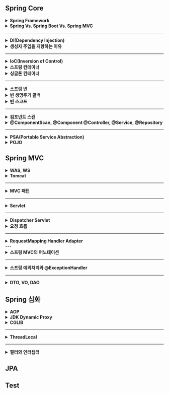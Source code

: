 ## Spring Core

<details>
    <summary><b>Spring Framework</b></summary>

## 정리
### 스프링 프레임워크란?
- 자바 엔터프라이즈 개발을 편하게 해주는 경량급 오픈소스 애플리케이션 프레임워크
### 특징
- 프레임워크 
  - 응용 프로그램이나 소프트웨어 솔루션 개발을 수월하기 위해 구조, 틀이 제공된 소프트웨어 환경
- 애플리케이션 프레임워크
  - 특정 계층이나 기술, 업무 분야에 국한되지 않고 애플리케이션 전 영역을 포괄하는 범용적인 프레임워크
  - 애플리케이션 개발을 편하게 해준다.
- 경량급
  - 실제 스프링의 코드가 작은 규모로 되어있다는 뜻이 아니라 개발 환경이나 서버 환경이 더 가볍다는 의미이다.
  - EJB 는 WAS 를 이용하여 개발환경을 갖추는데 비용이 컸지만, Spring 은 톰캣이나 제티 등 가벼운 서버 환경에서도 동작한다.
    - 개발 과정이 더 편리해지고 생산성과 품질면에서 유리하다.
- 자바 엔터프라이즈 개발이 편하다.
  - 로우 레벨을 신경쓰지 않고 비즈니스 로직만 구현하는데 집중할 수 있다.
- 오픈 소스
  - 유연한 개발을 통해 버그와 문제점이 빠르게 발견된다.
  - 하지만 개발이 계속 될 것이라는 보장이 없다.
- POJO 기반
  - POJO(Plain Old Java Object) 기반으로 특정한 기술과 환경에 종속되지 않는 코드를 만들고 쉬운 개발을 보장해준다.
  - AOP, DI, PSA
## 예상 질문

## 참조
- https://incheol-jung.gitbook.io/docs/study/tobys-spring/undefined/8
</details>

<details>
    <summary><b>Spring Vs. Spring Boot Vs. Spring MVC</b></summary>

## 정리
### Spring
- 애플리케이션 개발을 편하게 해준는 자바의 프레임워크로 IoC 와 DI 를 통해 느슨한 결합을 유지할 수 있게 합니다.
### Spring Boot
- 스프링 프레임워크의 모듈로 설정 과정을 최소화 하도록 돕습니다. 
- 특징
  - 자동 설정
  - 내장 서버 제공 (톰캣, 제티)
  - in-memory DB 제공(H2)
  - 의존성의 버전 관리 (starter)
  - boilerplate code 빈도 낮춤
### Spring MVC
- 웹 애플리케이션 개발을 위한 MVC 프레임워크로 HTTP 기반입니다.
- 특징
  - MVC 패턴
  - 웹 애플리케이션을 위한 설정이 되어있음
## 예상 질문

## 참조
- https://www.javatpoint.com/spring-vs-spring-boot-vs-spring-mvc
</details>

---

<details>
    <summary><b>DI(Dependency Injection)</b></summary>

## 정리
### DI 란?
- 외부에서 두 객체 간의 관계를 결정해주는 디자인 패턴
- 인터페이스를 사이에 둬서 클래스 레벨에서 의존관계가 고정되지 않도록 하고 런타임 시에 관계를 동적으로 주입하여 유연성을 높이고 결합도를 낮출 수 있다.
### 생성자 주입
- 생성자를 통해 의존관계를 주입하는 방식
- 생성자의 호출 시점에 1회 호출되는 것이 보장된다.
### Setter 주입
- Setter 를 통해 의존 관계를 주입하는 방법
- 주입받는 객체가 변경될 가능성이 있는 경우에 사용
### 필드 주입
- 필드에 바로 의존 관계를 주입하는 방법
- 외부에서 접근이 불가능해서 테스트 코드 작성에 어려움이 존재한다.
- DI 프레임워크가 강제된다.
## 예상 질문

## 참조
- https://mangkyu.tistory.com/150
</details>

<details>
    <summary><b>생성자 주입을 지향하는 이유</b></summary>

## 정리
- 객체의 불변성 확보
- 테스트 코드 작성 용이
- final 키워드 작성
- 스프링에 비침투적인 코드 작성
- 순환 참조 에러 방지
## 예상 질문

## 참조
- https://mangkyu.tistory.com/125
</details>

---

<details>
    <summary><b>IoC(Inversion of Control)</b></summary>

## 정리
### IoC 란?
- 객체의 생성과 의존 관계 설정 등의 제어권을 넘기는 것을 의미한다. 애플리케이션 코드가 아니라 IoC 컨테이너에 의해 제어된다.
## 예상 질문

## 참조

</details>

<details>
    <summary><b>스프링 컨테이너</b></summary>

## 정리
### 스프링 컨테이너 (IoC 컨테이너)란?
![spring_container](images/spring_container.png)
- 스프링에서 IoC 를 담당하는 컨테이너로, 객체의 생명주기를 관리한다.
- 빈 팩토리: 오브젝트의 생성과 오브젝트 사이의 런타임 관계를 설정하는 DI 관점으로 볼 때의 컨테이너
- 애플리케이션 컨텍스트: DI 를 위한 여러 컨테이너 기능을 추가한 것
  - 빈 사이에 이벤트를 발생시키고 이를 전달받는 기능
  - 국제화가 지원되는 텍스트 메시지를 관리하는 기능
  - 리스너로 등록된 빈에게 이벤트 발생을 알려주는 기능
- 빈을 등록, 생성, 등록, 반환하는 역할을 수행한다.
## 예상 질문

## 참조
- https://dev-coco.tistory.com/80
</details>

<details>
    <summary><b>싱글톤 컨테이너</b></summary>

## 정리
### 싱글톤이란?
- 하나의 클래스에 하나의 인스턴스만 존재하는 것
- 적합한 객체
  - 상태가 없는 공유 객체
  - 읽기 전용 객체
- 장점
  - 불푤요한 메모리 누수를 방지
  - 클래스 간에 데이터 공유가 쉽다.
- 단점
  - 테스트 하기가 힘들다.
  - 서버 환경에서 싱글톤을 보장할 수 없다. (JVM 이 분산되어 설치된 경우)
  - 의존 관계 상으로 클라이언트가 구체 클래스에 의존하게 된다.(DIP 위반)
### 자바 싱글톤과 스프링 싱글톤
- 스프링에서는 객체들을 싱글톤으로 관리한다. 이 객체들을 빈이라고 한다.
- 객체의 생명주기를 위임함으로써 자바 싱글톤의 단점을 극복할 수 있다.
### 싱글톤 컨테이너
- 스프링에서 싱글톤 형태의 오브젝트를 만들고 관리하는 기능을 수행한다.
- 싱글톤 레지스트리라고도 한다.
## 예상 질문

## 참조
- https://tecoble.techcourse.co.kr/post/2020-11-07-singleton/
- https://mangkyu.tistory.com/153
- https://catsbi.oopy.io/6c4846a1-130d-4aba-94ea-e630cc15056d
</details>

---

<details>
    <summary><b>스프링 빈</b></summary>

## 정리
### 스프링 빈이란?
- 컨테이너 안에 들어있는 객체
- 스프링 컨테이너에 의해 관리되는 자바 객체(POJO)
### 등록
- Component Scan
  - `@Component` 를 명시하여 빈을 추가한다. (이외에도 `@Controller`, `@Service`... 등등)
  - 개발자가 직접 컨트롤이 가능한 클래스들의 경우
  - 클래스 또는 인터페이스에 붙임
- `@Bean`
  - `@Configuration` 이 달린 클래스에서 빈으로 등록하면 된다.
  - 개발자가 컨토롤이 불가능한 외부 라이브러리들을 Bean 으로 등록할 경우
  - 메서드 또는 어노테이션에 붙임
- xml 등록
### Bean Lite Mode
- 다음과 같이 빈을 등록할 수 있다.
```java
@Configuration
public class AppConfig {

    @Bean
    public MemberService memberService() {
        return new MemberServiceImpl(memberRepository());
    }

    @Bean
    public OrderService orderService() {
        return new OrderServiceImpl(memberRepository(), discountPolicy());
    }

    @Bean
    public MemberRepository memberRepository() {
        return new MemoryMemberRepository();
    }
}
```
- 위와 같이 등록한 경우 memberService 와 orderService 에서 각각 다른 MemoryMemberRepository 인스턴스를 사용한다고 생각할 수 있다.
- 스프링에서는 CGLIB 를 통해 바이트코드를 조작하여 인스턴스가 있으면 해당 인스턴스를 사용하고 없으면 인스턴스를 생성하는 방식으로 동작한다.
- 이때 `@Configuration` 대신 `@Component` 를 사용하면 Bean Lite Mode 로 동작하는데
  - Bean Lite Mode 는 CGLIB 를 이용하여 바이트 코드 조작을 하지 않는 방식을 의미한다.
  - 싱글톤을 보장하지 않는다.
## 예상 질문
- 스프링 빈(싱글톤 스코프)는 Thread-safe 한가?
  - 싱글톤 레지스트리를 통해 private 생성자, static 변수 등의 코드 없이 비즈니스 로직에 집중하고 테스트 코드에 용이한 싱글톤 객체를 제공하는 것뿐지지, 동기화 문제는 개발자가 처리해야 한다.
## 참조
- https://steady-coding.tistory.com/594
</details>

<details>
    <summary><b>빈 생명주기 콜백</b></summary>

## 정리
### Singleton 생명주기
1. 스프링 컨테이너 생성
2. 스프링 빈 생성
3. 의존 관계 주입
4. 초기화 콜백
5. 사용
6. 소멸전 콜백
7. 스프링 종료
### Prototype 생명주기
1. 스프링 컨테이너 생성
2. 스프링 빈 생성
3. 의존 관계 주입
4. 초기화 콜백
5. 사용
6. GC 에 의해 수거
## 예상 질문

## 참조

</details>

<details>
    <summary><b>빈 스코프</b></summary>

## 정리
### Singleton 빈
- 스프링 컨테이너에서 한번만 생성되며, 컨테이너가 사라질 때 제거된다.
- 스코프가 명시되지 않으면 싱글톤 빈이다.
- `@Scope("singletone")`
- 적합한 객체
  - 사용할 때마다 상태가 달라져야 하는 객체
  - 쓰기가 가능한 상태가 있는 객체
### Prototype 빈
- DI 가 발생할 때마다 새로운 객체가 생성되어 주입된다.
- 빈 소멸에 스프링 컨테이너가 관여하지 않고 GC 에 의해 빈이 제거된다.
- `@Scope("prototype")`
- 적합한 객체
  - 상태가 없는 공유 객체
  - 읽기 전용으로만 상태를 가진 객체
  - 쓰기가 가능한 상태를 지니면서 사용 빈도가 높은 객체(동기화 필요)
### 웹 스코프
- Spring MVC 를 사용할 경우 제공
- 웹 환경에서만 동작하는 스코프
  - 특정 주기가 끝날 때까지 관리한다.
#### 종류
- Request
  - HTTP 요청 하나가 들어오고 나갈 때까지 유지되는 스코프
  - 각각의 HTTP 요청마다 별도의 빈 인스턴스가 생성되고 관리된다.
- Session
  - HTTP Session 과 동일한 생명 주기를 가지는 스코프
- Application
  - 서블릿 컨텍스트와 동일한 생명 주기를 가지는 스코프
- WebSocket
  - 웹 소켓과 동일한 생명 주기를 가지는 스코프
## 예상 질문

## 참조

</details>

---

<details>
    <summary><b>컴포넌트 스캔</b></summary>

## 정리
### 컴포넌트 스캔이란?
- 빈으로 등록할 클래스들을 스프링 빈으로 등록해주는 과정
- `@Component` 를 가진 클래스가 대상
### 특징
- 빈 이름
  - 가장 앞 문자를 소문자로 바꾼 것이 빈 이름이 된다.
  - MemberService -> memberService
  - 수동 지정: `@Component("name")`
- 컴포넌트 스캔 범위: `@ComponentScan` 이 있는 파일의 패키지 아래를 찾는다.
  - basePackages, basePackageClasses 로 지정 가능
- 주의할 점
  - 하나의 인터페이스에 여러 구현체가 있을 때, 하나의 구현체에만 @Component 를 붙여야 충돌을 피할 수 있다.
    - 만약 여러 곳에 @Component 를 붙인다면, @Qualifier, @Primary 등을 이용해 충돌을 해결할 수 있다.
## 예상 질문

## 참조
- https://velog.io/@neity16/Spring-%ED%95%B5%EC%8B%AC-%EC%9B%90%EB%A6%AC-%EA%B8%B0%EB%B3%B8%ED%8E%B8-6-%EC%BB%B4%ED%8F%AC%EB%84%8C%ED%8A%B8-%EC%8A%A4%EC%BA%94Component-Scan-DI
</details>

<details>
    <summary><b>@ComponentScan, @Component @Controller, @Service, @Repository</b></summary>

## 정리
### @ComponentScan
- 해당 어노테이션이 있는 패키지를 기준으로 스캔 작업이 일어난다.
- stereotype 어노테이션들이 붙은 클래스들을 찾아 컨테이너에 등록한다.
- stereotype 을 여러 개로 나눈 이유는 가독성과 다른 처리를 위함이다.(`@Repository` 의 `DataAccessExection` 처리)
### @Component
- 스프링 빈으로 등록하기 위해 표시하는 기본 어노테이션
### @Configuration
- 빈 등록 클래스인 것을 나타내는 어노테이션
### @Controller
- Web MVC 에서 자주 사용하는 어노테이션으로 Controller 를 명시하기 위해 사용한다.
- vs `@RestController`
  - `@RestController` 는 Restful 서비스를 제공하기 위해 `@Controller` 를 확장한 개념이다.
  - `@Controller` 에 `@ResponseBody` 를 추가한 것이다.
  - View 를 통해 출력되지 않고 데이터 타입에 따라 MessageConverter 를 통해 변환이 된다.
### @Service
- 서비스 레이어라는 것을 표시하기 위한 어노테이션
### @Repository
- Repository 레이어라는 것을 표시하는 레이어
- DAO 메서드에서 발생하는 Unchecked Exception 를 `DataAccessException` 로 변환하는 역할 수행
## 예상 질문

## 참조

</details>

---

<details>
    <summary><b>PSA(Portable Service Abstraction)</b></summary>

## 정리
### PSA 란?
- 추상화 계층을 통해 기반 로직을 숨겨 개발자에게 편의성을 제공해주는 것
- 내부 구현과 관계 없이 외부에서 접근할 수 있는 구조이다.
  - POJO 원칙을 따른 Spring 의 기능으로, Spring 에서 사용하는 라이브러리들은 PSA 를 지켜야 한다.
### Spring Web MVC
- HttpServlet 을 상속받아 서블릿을 작성하는 부분을 추상화하였다.
#### 편의성 제공
- `@Controller` 어노테이션을 통해 요청을 매핑하는 컨트롤러로 역할을 부여할 수 있다.
- `@GetMapping` 과 `@PostMapping` 을 통해 요청을 매핑할 수 있다.
- 어노테이션을 통해 doPost(), doGet() 메서드를 구현하는 작업을 하지 않아도 된다.
> 서블릿 사용
```java
   public class FooServlet extends HttpServlet {
    
       // GET
       @Override
       protected void doGet(HttpServletRequest req, HttpServletResponse resp) throws ServletException, IOException {
           super.doGet(req, resp);
       }
   	
       // POST
       @Override
       protected void doPost(HttpServletRequest req, HttpServletResponse resp) throws ServletException, IOException {
           super.doPost(req, resp);
       }
   }
 ```
> 어노테이션 사용
```java
 @Controller
 class FooController {
 
   @GetMapping("/foo/new")
   public String createFoo(Map<String, Object> model) {
       // do something
   }
   
   @PostMapping("/bar/new")
   public String createBar(@Valid Bar bar, BindingResult result) {
       // do something
   }
 
 }
 ```
#### Portable
- 서블릿 기반에서 reactive 기반으로의 변경이 용이하다.
- 서블릿을 사용하는 코드에서 일부 코드만 바꿔주면 webflux 코드로 사용할 수 있다.
- 또한, WAS 또한 Tomcat 이 아닌 netty 로 변경하는 등 기존 코드를 변경하지 않고 기술 스택을 변경할 수 있다.
### Spring Transaction
#### 편의성 제공
- 다음과 같이 복잡한 트랜잭션 설정 코드를 작성하지 않고 `@Transactional` 을 통해 편리하게 트랜잭션 처리를 할 수 있다.
> [Oracle 페이지 예제](https://docs.oracle.com/javase/tutorial/jdbc/basics/transactions.html)
```java
public class Foo { 
  public void updateCoffeeSales(HashMap<String, Integer> salesForWeek) throws SQLException {
    String updateString =
            "update COFFEES set SALES = ? where COF_NAME = ?";
    String updateStatement =
            "update COFFEES set TOTAL = TOTAL + ? where COF_NAME = ?";

    try (PreparedStatement updateSales = con.prepareStatement(updateString);
         PreparedStatement updateTotal = con.prepareStatement(updateStatement))

    {
      con.setAutoCommit(false);
      for (Map.Entry<String, Integer> e : salesForWeek.entrySet()) {
        updateSales.setInt(1, e.getValue().intValue());
        updateSales.setString(2, e.getKey());
        updateSales.executeUpdate();

        updateTotal.setInt(1, e.getValue().intValue());
        updateTotal.setString(2, e.getKey());
        updateTotal.executeUpdate();
        con.commit();
      }
    } catch (SQLException e) {
      JDBCTutorialUtilities.printSQLException(e);
      if (con != null) {
        try {
          System.err.print("Transaction is being rolled back");
          con.rollback();
        } catch (SQLException excep) {
          JDBCTutorialUtilities.printSQLException(excep);
        }
      }
    }
  }
}
```
#### Portable
- JDBC 를 사용하는 `DatasourceTransactionManager`, JPA 를 사용하는 `JpaTransactionManager`, Hibernate 를 사용하는 `HibernateTransactionManager` 등 구현체를 유연하게 바꿀 수 있다.
#### Spring Cache
- `@Cacheable` 를 통해 추상화할 수 있다. 
- JCacheManager, ConcurrentMapCacheManager, EhCacheCacheManager 등 구현체를 바꿔도 정상적으로 동작한다.
## 예상 질문

## 참조
- https://dev-coco.tistory.com/83
- https://www.youtube.com/watch?v=P3vzrqADl8I
</details>

<details>
    <summary><b>POJO</b></summary>

## 정리
### POJO 란?
- Plain Old Java Object 의 약자로 특정 기술(프레임워크, 라이브러리 등) 에 종속적이지 않은 객체를 의미한다.
### 왜 필요한가?
- Spring 이전에 많이 쓰이던 EJB 는 클래스 코드가 EJB 에 지나치게 종속적이라는 문제가 존재했다.
- 이를 해결하기 위해 즉, 특정 기술에 지나치게 의존적이게 되는 현상을 방지하기 위해 POJO 라는 개념이 나오게 되었다.
### 조건
- 특정 규약에 종속되지 않아야 한다.
  - Java 에서 제공하는 API 외에는 종속되는게 없어야 함
- 특정 환경에 종속되지 않아야 한다.
  - 특정 기업의 프레임워크나 서버에서만 동작 가능한 코드로 작성하면 안된다.
- 객체지향적 원리에 충실해야 한다.
  - 단일 책임 원칙을 지켜야 한다.
### 장점
- 장점
  - 테스트하기 편하다.
  - 로우 레벨과 분리되기 때문에 비즈니스 로직에만 집중할 수 있게 된다.
### 특징
- POJO 클래스는 public 이어야 한다.
- 필드의 접근제어자에 대해 제한이 없다.
### vs Java Bean 
- 자바 빈은 제약 사항이 좀 더 많은 POJO 이다.
- 제약 사항
  - Serializable 을 구현해야 한다.
  - 필드의 접근 지정자는 private 이어야 한다.
  - 기본 생성자를 만들어야 한다.
  - getter, setter 이름을 getX, setX 형태로 해야 한다.(boolean 의 경우 isX 가능)
- Java Bean trade-off
  - 가변성
    - setter 로 인해 동시성이나 일관성 이슈가 있다.
  - Boilerplate
    - getter 와 setter 를 통해 코드가 난잡해짐
## 예상 질문

## 참조
- https://mangkyu.tistory.com/281
- https://www.nowwatersblog.com/springboot/springstudy/POJO
- https://www.baeldung.com/java-pojo-class
</details>

## Spring MVC

<details>
    <summary><b>WAS, WS</b></summary>

## 정리
### WAS 란?
- 특정 로직을 처리하는 동적인 컨텐츠를 제공하는 서버 (정적인 컨텐츠도 제공할 수 있다.)
- 예시로는 Tomcat, JBoss, Jeus 등이 존재한다.
### Web Server 란?
- 정적인 컨텐츠를 제공하는 서비스
- 예시로는 Apache, Nginx 등이 존재한다.
### WAS 로 정적인 컨텐츠를 제공하지 않는 이유?
- WAS 는 로직을 처리하는데 집중해야 한다.
- 기능을 분리하여 서버 부하를 방지해야 한다.
- 동적인 컨텐츠가 지연되면 정적 컨텐츠의 제공에도 영향을 받을 수 있다.
- 
## 예상 질문

## 참조
- https://yozm.wishket.com/magazine/detail/1780/
</details>

<details>
    <summary><b>Tomcat</b></summary>

## 정리
### Tomcat 이란?
- WAS 로서 Java EE 기반으로 만들어져 JSP 와 Servlet 을 구동하기 위한 서블릿 컨테이너 역할을 수행한다.
### Apache 
- Web Server 로 정적인 웹페이지를 응답한다.
### Apache Tomcat
- 아파치의 일부 기능을 가져온 톰캣이다.
- 정적인 웹 페이지는 아파치만 사용하고, 동적인 웹페이즈는 톰캣도 같이 이용한다.
## 예상 질문

## 참조

</details>

---

<details>
    <summary><b>MVC 패턴</b></summary>

## 정리
### MVC 패턴이란?
- Model, View, Controller 로 애플리케이션을 구성하는 디자인 패턴이다.
![mvc_pattern](images/mvc_pattern.png)
### Model
- 뷰에 출력할 데이터를 담는다.
- 뷰가 필요한 데이터를 모델에 담기 때문에 뷰는 비즈니스 로직이나 데이터 접근을 몰라도 된다.
### View
- 레이아웃과 화면 처리
### Controller
- HTTP 요청을 받아 파라미터를 검증하고 비즈니스 로직을 수행한다.
- 뷰에 전달할 결과 데이터를 조회하여 모델에 담는다.
- Controller 에 비즈니스 로직을 담는 경우 코드가 너무 비대해져 Service 계층을 넣기도 한다.
### 장단점
- 장점
  - 기능 별로 코드를 분리하여, 가독성을 높이고 재사용성을 증가시킨다.
  - 구조가 단순하다.
- 단점 
  - 뷰와 모델의 완벽한 분리가 어렵고, 애플리케이션이 커질수록 코드가 복잡해지고 유지보수가 어렵다.
### JSP 웹 아키텍쳐
#### Model 1
- 뷰와 로직을 모두 JSP 페이지에서 처리
- 장점
  - 구조가 단순하여 개발 속도가 빠르다.
  - 진입 장벽이 낮다.
- 단점
  - 뷰와 로직이 섞이기 때문에 코드가 복잡해진다.
  - 백엔드와 프론트엔드의 분업이 어렵다.
  - 코드의 재사용성이 낮고 유지보수가 힘들다.
#### Model 2
- JSP 에서 출력만 처리
- 장점
  - 출력을 위한 뷰 코드가 로직 부분과 분리되어 코드가 깔끔해진다.
  - 뷰와 로직의 역할 분담이 수월해진다.
  - 기능에 따라 분리되므로 재사용성이나 유지보수가 좋아진다.
- 단점
  - 구조가 복잡해 개발 속도가 느리고 진입 장벽이 존재한다.
  - 구조 설계를 위한 많은 시간이 필요하다.
## 예상 질문

## 참조
- https://hsp1116.tistory.com/9
</details>

---

<details>
    <summary><b>Servlet</b></summary>

## 정리
### Servlet 이란?
- 클라이언트의 요청을 처리하고, 그 결과를 반환하는 Servlet 클래스의 구현 규칙을 지킨 자바 웹 프로그래밍 기술
### 특징
- 클라이언트의 요청에 대해 동적으로 작동하는 웹 애플리케이션 컴포넌트
- html 을 사용하여 요청에 응답한다.
- Java Thread 이용
- MVC 에서는 Controller 로 이용된다.
- HTTP 프로토콜 서비스를 지원하는 HttpServlet 클래스를 상속받는다.
- UDP 보다 처리 속도가 느리다.
- HTML 변경 시 Servlet 을 재컴파일해야한다.
- 한계점
  - 자바 코드로 HTML 을 작성하기 때문에 코드 작성이 어렵다.
  - 이를 보완하고자 템플릿 엔진이 나왔다.
  - 예) JSP, Thymeleaf, Freemarker
### 동작 방식
![Servlet](images/Servlet.png)
1. 클라이언트가 URL 을 입력하면 HTTP 요청이 서블릿 컨테이너로 전달된다.
2. 요청을 전달받은 서블릿 컨테이너는 HttpServletRequest, HttpServletResponse 객체를 생성한다.
3. web.xml 을 기반으로 사용자가 요청한 URL 에 해당하는 서블릿을 찾는다.
4. 해당 서블릿에서 service() 메서드를 호출하고 HTTP 메서드에 따라 doGet(), doPost() 메서드를 호출한다.
5. 응답이 끝나면 HttpServletRequest, HttpServletResponse 객체를 소멸시킨다.
#### Servlet 생명주기
![Servlet_Life_Cycle](images/Servlet_Life_Cycle.png)
### Servlet Container
- 서블릿을 관리해주는 컨테이너
- 클라이언트의 요청을 전달받아 응답을 할수있게 웹서버와 소켓 통신을 한다.
- 예시: 톰캣
  - 웹 서버와 통신하여 JSP 와 Servlet 이 작동하는 환경을 제공
#### 역할
- 웹서버와 통신 지원
  - 소켓을 생성하고 연결하는 것 등을 추상화시켜 비즈니스 로직에만 집중하게 해준다.
- 서블릿의 생명주기 관리
- 멀티쓰레드 지원 및 관리
  - 요청 하나 당 자바 쓰레드 하나를 생성하여 요청을 처리한다.
- 선언적인 보안 관리
  - 보안 관련 내용을 서블릿이나 자바 코드에 작성하지 않아도 된다.
  - 수정 사항이 생겨도 재컴파일을 하지 않아도 된다.
### JSP
- Java Server Page
- 자바 코드가 들어가있는 HTML 코드
- 웹 프로그래머가 소스 코드를 수정할 경우 디자인 부분을 건들지 않아도 되서 효율적
- HTML 작성을 깔끔하게 작성할 수 있고 동적으로 자바 코드를 넣을 수 있다.
- 서블릿은 데이터의 입력, 수정 등에 대한 제어를 JSP 에게 넘긴다.
#### 동작 방식
![Servlet_Operation](images/Servlet_Operation.png)
- 클라이언트가 JSP 파일을 요청하면 동적으로 데이터를 jsp 파일에 넣어 컨테이너에 전달한다.
- 컨테이너는 해당 JSP 파일을 java 파일로 변환한다.
- WAS 에 의해 JSP 파일은 서블릿 클래스 파일로 컴파일된다.
## 예상 질문

## 참조
- https://mangkyu.tistory.com/14
</details>

---

<details>
    <summary><b>Dispatcher Servlet</b></summary>

## 정리
### Front Controller 패턴
- 서블릿 하나로 클라이언트의 요청을 받는 패턴이다.
- 중복 코드가 없어지고 공통 처리를 할 수 있다.
- Spring MVC 에서는 Dispatcher Servlet 이 해당 역할을 수행한다.
### Dispatcher Servlet
- 표현 계층에서 HTTP 요청을 모두 받는 프론트 컨트롤러이다.
- 공통 작업은 DispatcherServlet 에서 처리하고 세부 작업은 해당 컨트롤러에 위임한다.
## 예상 질문

## 참조

</details>

<details>
    <summary><b>요청 흐름</b></summary>

## 정리
![DispatcherServlet](images/DispatcherServlet.png)
1. HTTP 요청이 들어온다.
2. 핸들러 매핑이 해당 요청을 처리할 컨트롤러를 조회한다.
3. 핸들러를 처리할 핸들러 어댑터를 조회한다.
4. 핸들러 어댑터를 통해 핸들러의 메서드를 실행한다.
5. ModelView 를 반환한다.
6. 뷰 이름을 viewResolver 에게 전달하고 해당하는 View 객체를 반환한다.
7. 뷰에게 모델을 전달한다.
8. HTTP 응답을 내보낸다.
## 예상 질문
- 하나의 컨트롤러로 여러 요청을 받을 수 있을까?
  - 해당 컨트롤러는 싱글턴으로 등록되어 여러 스레드의 요청이 들어와도 하나의 컨트롤러 객체를 공유하며 처리된다. 다만 상태를 가질 경우 Thread-safe 하지 않을 수 있다.
## 참조
- https://tecoble.techcourse.co.kr/post/2021-06-25-dispatcherservlet-part-1/
</details>

---

<details>
    <summary><b>RequestMapping Handler Adapter</b></summary>

## 정리
### @RequestMapping Handler Adapter 란?
- 어노테이션 기반 컨트롤러인 @RequestMapping 을 지원하는 핸들러 어댑터이다.
- HandlerAdapter 인터페이스를 확장하여 구현한 클래스 중 하나이다.
  - RequestMappingHandlerAdapter
  - HttpRequestHandlerAdapter: HttpRequestHandler 처리
  - SimpleControllerHandlerAdapter: Controller 인터페이스 처리
#### 동작 방식
![RequestMappingHandlerAdapter](images/RequestMappingHandlerAdapter.png)
1. 클라이언트의 요청에 따라 HandlerMapping 에서 핸들러를 가져온다. 가져온 핸들러를 통해 핸들러 어댑터를 결정한다.
```java
class DispatcherServlet {
	protected void doDispatch(HttpServletRequest request, HttpServletResponse response) throws Exception {
        // ...
      
		// Determine handler for the current request.
		mappedHandler = getHandler(processedRequest);
		if (mappedHandler == null) {
			noHandlerFound(processedRequest, response);
			return;
		}

		// Determine handler adapter for the current request.
		HandlerAdapter ha = getHandlerAdapter(mappedHandler.getHandler());
		
        // ...
	}
}
```
2. HandlerMethodArgumentResolver 에 의해 클라이언트의 요청에 있는 파라미터들을 객체로 변환한다.
3. 이 때의 핸들러 어댑터가 RequestMappingHandlerAdapter 로 해당 핸들러 어댑터의 handle() 메서드를 실행한다.
```java
class DispatcherServlet {
	protected void doDispatch(HttpServletRequest request, HttpServletResponse response) throws Exception {
        // ...

        // Actually invoke the handler.
        mv = ha.handle(processedRequest, response, mappedHandler.getHandler());
		
        // ...
	}
}
```
4. HandlerMethodReturnValuehandler 에서 응답 값을 변환하고 처리한다.
  - ModelAndView, json 등의 형태로 반환

## 예상 질문
- 
## 참조
- https://kmkunk.tistory.com/149
</details>
---

<details>
    <summary><b>스프링 MVC의 어노테이션</b></summary>

## 정리
### 종류
- @RequestMapping
  - URI 를 Controller 와 매핑할 때 사용
  - 공통 경로를 지정하기 위해 주로 사용
- @GetMapping, @PostMapping, @DeleteMapping, @PutMapping, @PatchMapping
  - HTTP 메서드를 설정함과 동시에 하위 url 설정
- @RequestParam
  - query string 의 값을 가져올 때 사용
  - 값을 변환할 때 등록한 컨버터나 PropertyEditor 에 의존
- @RequestPart
  - multipart/form-data 형태의 요청이 들어올 때 사용
  - HttpMessageConvertor 에 의전
    - Content-Type 헤더에 들어있는 값을 보고 판단
- @RequestBody
  - 클라이언트가 전송하는 Json 형태의 HTTP Body 를 Java 객체로 변환하는 역할 수행
  - MappingJackson2HttpMessageConverter 이용
    - 내부적으로 ObjectMapper 사용
  - 기본 생성자로 객체를 만들고, Getter 나 Setter 등의 메소드로 필드를 찾아 Reflection 으로 값을 설정
- @ModelAttribute
  - form 형태의 HTTP Body 와 요청 파라미터들을 생성자나 Setter 로 바인딩하기 위해 사용
  - 객체의 타입과 파라미터의 타입이 일치하는지 확인하는 작업을 추가로 실행한다.
    - 만약 검증을 통과하지 못하면 BindException 발생
  - 생성자로 값이 설정되고 생성자로 값이 설정되지 않는 필드는 Setter 로 설정
- @RequestHeader
  - HTTP Header 의 정보를 꺼낼 때 사용
- @PathVariable
  - path variable 값을 가져올 때 사용
## 예상 질문
- 
## 참조
- https://devlog-wjdrbs96.tistory.com/401
- https://mangkyu.tistory.com/72
</details>

---

<details>
    <summary><b>스프링 예외처리와 @ExceptionHandler</b></summary>

## 정리
### 스프링 예외처리
- 스프링은 예외 처리를 위해 BasicErrorController 를 구현해두었다.
  - 스프링 부트에서는 예외가 발생하면 기본적으로 /error 로 예외 요청을 다시 전달하도록 WAS 설정을 한다.
  > 컨트롤러(예외발생) -> 인터셉터 -> 서블릿(Dispatcher Servlet) -> 필터 -> WAS -> WAS -> 필터 -> Dispatcher Servlet -> 인터셉터 -> BasicErrorController
- 결론은 에러 컨트롤러를 한번 더 호출한다.
- Spring 은 예외 처리를 비즈니스 로직과 분리하기 위해 HandlerExceptionResolver 인터페이스를 사용한다.
  - 발생한 Exception 을 catch 하고 HTTP 상태나 응답 메시지 등을 설정하는 과정에서 WAS 에서는 정상적으로 응답이 나간것으로 인식한다.
    - 따라서 WAS 를 다시 거쳐 예외 컨트롤러를 거치는 과정을 겪지 않는다.
### HandlerExceptionResolver
- 해당 인터페이스에는 다음과 같은 구현체가 빈으로 등록이 되어있다.(언급한 순서대로 우선순위가 지정되어있음)
  - DefaultErrorAttributes
    - 에러 속성을 저정하며 직접 예외 처리하지 않음
  - ExceptionHandlerExceptionResolver
    - 에러 응답을 위한 Controller 나 ControllerAdvice 에 있는 ExceptionHandler 처리
  - ResponseStatusExceptionResolver
    - HTTP 상태 코드를 지정하는 @ResponseStatus 또는 ResponseStatusException 처리
  - DefaultHandlerExceptionResolver
    - Spring 내부의 기본 예외 처리
#### 흐름
1. ExceptionHandlerResolver 동작
   1. 예외가 발생한 컨트롤러 안에 적합한 @ExceptionHandler 가 있는지 검사
   2. 만약 있다면 처리하고 없다면 @ControllerAdvice 가 붙은 클래스로 넘어가서 다시 검사
   3. 만약 있다면 처리하고 해당 에러에 적합한 @ExceptionHandler 가 없다면 다음 처리기로 넘어감
2. ResponseStatusExceptionResolver 동작
   1. @ResponseStatus 가 있는지 또는 ResponseStatusException 이 있는지 검사
   2. 만약 있다면 ServletResponse 의 sendError() 로 예외가 서블릿까지 전달되고, 서블릿이 BasicErrorController 로 요청 전달
   3. 없다면 다음 처리기로 이동
3. DefaultHandlerExceptionResolver
   1. Spring 의 내부 예외인지 검사하여 맞으면 에러를 처리하고 아니면 넘어감
4. 적합한 ExceptionResolver 가 없으므로 예외가 서블릿까지 전달되고, 서블릿은 SpringBoot 가 실행한 자동 설정에 맞게 BasicErrorController 로 요청을 전달함

### @ResponseStatus
- 에러 HTTP 상태를 변경
- 적용 범위
  - Exception 클래스
  - 메서드에 @ExceptionHandler 와 함께
  - 클래스에 @RestControllerAdvice 와 함께
- WAS 까지 예외를 전달하여 에러 컨트롤러를 재호출하게 한다.
- 한계점
  - 에러 응답의 내용을 수정할 수 없다.
  - 예외 클래스와 강하게 결합되어 같은 예외는 같은 상태와 에러 메시지를 반환한다.
  - 별도의 응답 상태가 필요하다면 예외 클래스를 추가해야 한다.
  - WAS 까지 예외가 전달되어 컨트롤러를 재호출한다.
  - 외부에서 정의한 Exception 클래스에는 사용할 수 없다.
### ResponseStatusException
- 외부 라이브러리에서 정의한 코드에 @ResponseStatus 를 붙일 수 없는 단점을 해결하기 위해 나왔다.
- HTTP 상태와 선택적으로 reason 과 cause 를 추가할 수 있다.
- UncheckedException 을 상속받고 있어 명시적으로 예외를 처리하지 않아도 된다.
- 한계점
  - 직접 예외 처리를 프로그래밍하므로 일관된 예외 처리가 어렵다.
  - 예외 처리 코드가 중복된다.
  - Spring 내부의 예외를 처리하는 것이 어렵다.
  - 예외가 WAS 까지 전달된다.
### @ExceptionHandler
- 유연하게 에러 처리를 하기위해 제공하는 기능
- 적용 범위
  - 컨트롤러의 메서드
  - @ControllerAdvice, @RestControllerAdvice 가 있는 클래스의 메서드
- Exception 클래스들을 속성으로 받아 처리할 예외를 지정할 수 있다.
  - @ResponseStatus 와 같이 사용할 수 있고, 이 때 ResponseEntity 와 같이 사용한다면 ResponseEntity 의 상태 코드가 먼저 적용된다. 
  - @ResponseStatus 와 달리 응답 페이로드를 자유롭게 다룰 수 있다.
- 주의점
  - 속성으로 등록한 예외 클래스와 파라미터로 받는 예외 클래스가 동일해야 한다.
- 한계점
  - 컨트롤러에 넣을 경우, 컨트롤러에 에러 처리 코드가 섞이고 에러 처리 코드가 다른 컨트롤러와 중복될 수 있다.
### @ControllerAdvice, @RestControllerAdvice
- @ExceptionHandler 를 전역적으로 처리할 수 있게 한다.
- 둘의 차이는 json 으로 응답을 내려주는 것의 차이이다.
- 해당 어노테이션이 붙은 클래스는 빈으로 등록되어 전역적으로 에러를 핸들링할 수 있다.
- basePackages 로 특정 클래스나 패키지를 지정할 수 있다.
- 스프링에서는 NoHandlerFoundException 과 같은 예외를 처리하는 클래스를 미리 만들어두었다.
  - ResponseEntityExceptionHandler
  - @ControllerAdvice 가 붙은 클래스는 해당 추상 클래스를 상속받아 일관된 예외 응답을 내려줄 수 있다. 
- 주의할 점
  - 해당 어노테이션을 붙인 클래스가 여러 개가 존재할 경우, @Order 어노테이션으로 순서를 지정해야 한다. 그렇지 않으면 spring 에 의해 임의의 순서대로 처리하게 된다.
## 예상 질문
- 
## 참조
- https://mangkyu.tistory.com/204
</details>

---

<details>
    <summary><b>DTO, VO, DAO</b></summary>

## 정리
### DTO
- 계층 간 데이터의 교환을 위한 자바 Bean
- 로직을 가지지 않는 데이터 클래스이다.
### VO
- 읽기 전용 클래스로 불변 클래스이다.
- 주로 값 타입을 표현하기 위해 사용한다.
- equals() 와 hashcode() 를 재정의하여 내부의 값이 같으면 같은 객체라고 인식하게 한ㄴ다.
### DAO
- DB 의 data 에 접근하기 위한 객체
## 예상 질문
- 
## 참조
- 
</details>

## Spring 심화

<details>
    <summary><b>AOP</b></summary>
</details>

<details>
    <summary><b>JDK Dynamic Proxy</b></summary>
</details>

<details>
    <summary><b>CGLIB</b></summary>
</details>

---

<details>
    <summary><b>ThreadLocal</b></summary>
</details>

---

<details>
    <summary><b>필터와 인터셉터</b></summary>
</details>
      
## JPA

## Test
